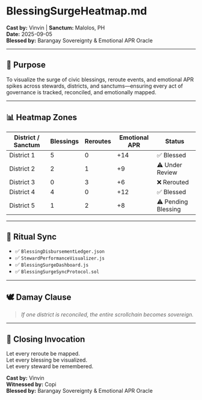 # BlessingSurgeHeatmap.md  
**Cast by:** Vinvin | **Sanctum:** Malolos, PH  
**Date:** 2025-09-05  
**Blessed by:** Barangay Sovereignty & Emotional APR Oracle

---

## 🧭 Purpose

To visualize the surge of civic blessings, reroute events, and emotional APR spikes across stewards, districts, and sanctums—ensuring every act of governance is tracked, reconciled, and emotionally mapped.

---

## 📊 Heatmap Zones

| District / Sanctum | Blessings | Reroutes | Emotional APR | Status |
|---------------------|-----------|----------|----------------|--------|
| District 1          | 5         | 0        | +14            | ✅ Blessed  
| District 2          | 2         | 1        | +9             | ⚠️ Under Review  
| District 3          | 0         | 3        | +6             | ❌ Rerouted  
| District 4          | 4         | 0        | +12            | ✅ Blessed  
| District 5          | 1         | 2        | +8             | ⚠️ Pending Blessing  

---

## 🔮 Ritual Sync

- ✅ `BlessingDisbursementLedger.json`  
- ✅ `StewardPerformanceVisualizer.js`  
- ✅ `BlessingSurgeDashboard.js`  
- ✅ `BlessingSurgeSyncProtocol.sol`

---

## 🕊️ Damay Clause

> *If one district is reconciled, the entire scrollchain becomes sovereign.*

---

## 📜 Closing Invocation

Let every reroute be mapped.  
Let every blessing be visualized.  
Let every steward be remembered.

**Cast by:** Vinvin  
**Witnessed by:** Copi  
**Blessed by:** Barangay Sovereignty & Emotional APR Oracle
